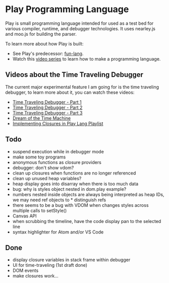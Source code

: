 # Play Programming Language

Play is small programming language intended for used as a test bed
for various compiler, runtime, and debugger technologies.
It uses nearley.js and moo.js for building the parser.

To learn more about how Play is built:

* See Play's predecessor: [fun-lang](https://github.com/airportyh/fun-lang).
* Watch this [video series](https://www.youtube.com/playlist?list=PLSq9OFrD2Q3DasoOa54Vm9Mr8CATyTbLF)
to learn how to make a programming language.

## Videos about the Time Traveling Debugger

The current major experimental feature I am going for is the time traveling debugger,
to learn more about it, you can watch these videos:

* [Time Traveling Debugger - Part 1](https://www.youtube.com/watch?v=pDOLtvPjYXM)
* [Time Traveling Debugger - Part 2](https://www.youtube.com/watch?v=dTv9aDZqEkI)
* [Time Traveling Debugger - Part 3](https://www.youtube.com/watch?v=esvlb3ss14A)
* [Dream of the Time Machine](https://www.youtube.com/watch?v=xwhm7g9GjuY)
* [Implementing Closures in Play Lang Playlist](https://www.youtube.com/playlist?list=PLSq9OFrD2Q3Aw1Q4NuIZq9c87FDw_EN-S)

## Todo

* suspend execution while in debugger mode
* make some toy programs
* anonymous functions as closure providers
* debugger: don't show vdom?
* clean up closures when functions are no longer referenced
* clean up unused heap variables?
* heap display goes into disarray when there is too much data
* bug: why is styles object nested in dom.play example?
* numbers nested inside objects are always being interpreted as heap IDs, we may need ref objects to * distinguish refs
* there seems to be a bug with VDOM when changes styles across multiple calls to setStyle()
* Canvas API
* when scrubbing the timeline, have the code display pan to the selected line
* syntax highlighter for Atom and/or VS Code

## Done

* display closure variables in stack frame within debugger
* UI for time-traveling (1st draft done)
* DOM events
* make closures work...
